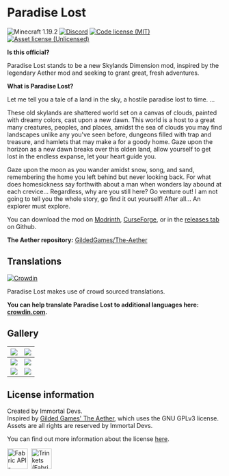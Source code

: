 # Paradise Lost
![Minecraft 1.19.2](https://img.shields.io/badge/Minecraft-1.19.2-brightgreen)
[![Discord](https://img.shields.io/discord/770691727568404521.svg?logoColor=FFFFFF&logo=discord&color=7289DA)](https://discord.com/invite/wmMa47n)
[![Code license (MIT)](https://img.shields.io/github/license/devs-immortal/Paradise-Lost)](https://github.com/devs-immortal/Paradise-Lost/blob/0.2.0/1.19/master/LICENSE.md)
[![Asset license (Unlicensed)](https://img.shields.io/badge/assets%20license-All%20Rights%20Reserved-red.svg?style=flat)](https://creativecommons.org/licenses/by-sa/4.0/)

**Is this official?**

Paradise Lost stands to be a new Skylands Dimension mod, inspired by the legendary Aether mod and seeking to grant great, fresh adventures.

**What is Paradise Lost?**

Let me tell you a tale of a land in the sky, a hostile paradise lost to time. ...

These old skylands are shattered world set on a canvas of clouds, painted with dreamy colors, cast upon a new dawn.
This world is a host to a great many creatures, peoples, and places, amidst the sea of clouds you may find
landscapes unlike any you've seen before, dungeons filled with trap and treasure, and hamlets that may make a for a goody home.
Gaze upon the horizon as a new dawn breaks over this olden land, allow yourself to get lost in the endless expanse, let your heart guide you.

Gaze upon the moon as you wander amidst snow, song, and sand, remembering the home you left behind but never looking back.
For what does homesickness say forthwith about a man when wonders lay abound at each crevice...
Regardless, why are you still here? Go venture out! I am not going to tell you the whole story, go find it out yourself!
After all...
An explorer must explore.

You can download the mod on [Modrinth](https://modrinth.com/mod/paradise-lost), [CurseForge](https://www.curseforge.com/minecraft/mc-mods/paradise-lost), or in the [releases tab](https://github.com/devs-immortal/Paradise-Lost/releases) on Github.

**The Aether repository:** [GildedGames/The-Aether](https://github.com/Gilded-Games/The-Aether)

## Translations
[![Crowdin](https://badges.crowdin.net/aether/localized.svg)](https://crowdin.com/project/aether)

Paradise Lost makes use of crowd sourced translations. 

**You can help translate Paradise Lost to additional languages here: [crowdin.com](https://crowdin.com/project/aether).**

## Gallery

| ![](https://user-images.githubusercontent.com/53229958/216715850-84a79b78-9def-419b-be31-eff317d8ca26.png) | ![](https://user-images.githubusercontent.com/53229958/216715905-de7a097c-df7e-41d5-936b-339be2632a5b.png) |
| --- | --- |
| ![](https://user-images.githubusercontent.com/53229958/216715924-f32b4a2d-5968-4cbe-8053-b61ec50b8609.png) | ![](https://user-images.githubusercontent.com/53229958/216715944-887d2120-8c04-4bee-88eb-d37654e648eb.png) |
| ![](https://user-images.githubusercontent.com/53229958/216715953-4177791b-32b2-4bb5-a1ab-571e93819d3f.png) | ![](https://user-images.githubusercontent.com/53229958/216715966-197e1456-318a-4b59-a166-5d3a75ea02cd.png) |

## License information
Created by Immortal Devs.\
Inspired by [Gilded Games' The Aether](https://github.com/Gilded-Games/The-Aether), which uses the GNU GPLv3 license.\
Assets are all rights are reserved by Immortal Devs.

You can find out more information about the license [here](https://github.com/devs-immortal/Paradise-Lost/blob/2.1.0/1.19.2/master/LICENSE.md).

<a href="https://curseforge.com/minecraft/mc-mods/fabric-api" target="_blank"><img alt="Fabric API - Mods - Minecraft - CurseForge" src="https://i.imgur.com/Ol1Tcf8.png" height="48"></a>&nbsp;&nbsp;<a href="https://curseforge.com/minecraft/mc-mods/trinkets" target="_blank"><img alt="Trinkets (Fabric) - Mods - Minecraft - CurseForge" src="https://immortaldevs.net/trinkets.webp" height="48"></a>
